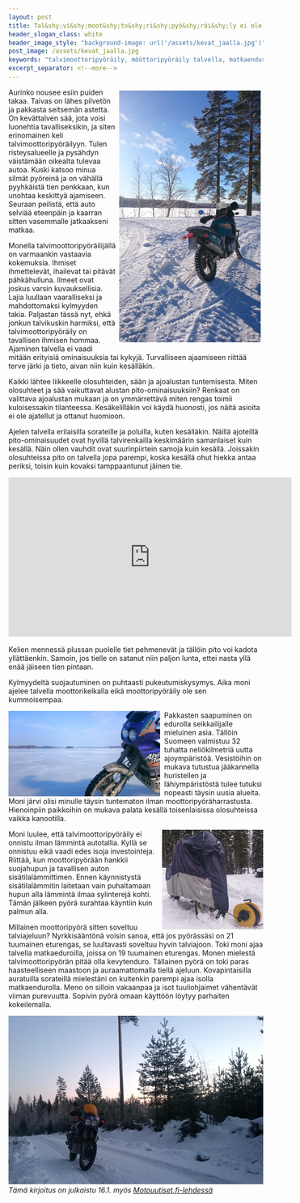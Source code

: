 ```yaml
---
layout: post
title: Tal&shy;vi&shy;moot&shy;to&shy;ri&shy;pyö&shy;räi&shy;ly ei ole extreame-laji
header_slogan_class: white
header_image_style: "background-image: url('/assets/kevat_jaalla.jpg')"
post_image: /assets/kevat_jaalla.jpg
keywords: "talvimoottoripyöräily, mööttoripyöräily talvella, matkaenduro, seikkailu endurolla"
excerpt_separator: <!--more-->
---
```


<img src="/assets/talvi1.jpg" width="280" style="float: right; padding: 5px;" />

Aurinko nousee esiin puiden takaa. Taivas on lähes pilvetön ja pakkasta seitsemän astetta. On kevättalven sää, jota voisi luonehtia tavalliseksikin, ja siten erinomainen keli talvimoottoripyöräilyyn. Tulen risteysalueelle ja pysähdyn väistämään oikealta tulevaa autoa. Kuski katsoo minua silmät pyöreinä ja on vähällä pyyhkäistä tien penkkaan, kun unohtaa keskittyä ajamiseen. <!--more-->Seuraan peilistä, että auto selviää eteenpäin ja kaarran sitten vasemmalle jatkaakseni matkaa.

Monella talvimoottoripyöräilijällä on varmaankin vastaavia kokemuksia. Ihmiset ihmettelevät, ihailevat tai pitävät pähkähulluna. Ilmeet ovat joskus varsin kuvauksellisia. Lajia luullaan vaaralliseksi ja mahdottomaksi kylmyyden takia. Paljastan tässä nyt, ehkä jonkun talvikuskin harmiksi, että talvimoottoripyöräily on tavallisen ihmisen hommaa. Ajaminen talvella ei vaadi mitään erityisiä ominaisuuksia tai kykyjä. Turvalliseen ajaamiseen riittää terve järki ja tieto, aivan niin kuin kesälläkin.

Kaikki lähtee liikkeelle olosuhteiden, sään ja ajoalustan tuntemisesta. Miten olosuhteet ja sää vaikuttavat alustan pito-ominaisuuksiin? Renkaat on valittava ajoalustan mukaan ja on ymmärrettävä miten rengas toimii kuloisessakin tilanteessa. Kesäkelilläkin voi käydä huonosti, jos näitä asioita ei ole ajatellut ja ottanut huomioon.

Ajelen talvella erilaisilla sorateille ja poluilla, kuten kesälläkin. Näillä ajoteillä pito-ominaisuudet ovat hyvillä talvirenkailla keskimäärin samanlaiset kuin kesällä. Näin ollen vauhdit ovat suurinpiirtein samoja kuin kesällä. Joissakin olosuhteissa pito on talvella jopa parempi, koska kesällä ohut hiekka antaa periksi, toisin kuin kovaksi tamppaantunut jäinen tie.

<div class="post-video">
     <iframe width="560" height="315" src="https://www.youtube.com/embed/uv2A1tjf5QA" frameborder="0" allowfullscreen></iframe>
</div>

Kelien mennessä plussan puolelle tiet pehmenevät ja tällöin pito voi kadota yllättäenkin. Samoin, jos tielle on satanut niin paljon lunta, ettei nasta yllä enää jäiseen tien pintaan.

Kylmyydeltä suojautuminen on puhtaasti pukeutumiskysymys. Aika moni ajelee talvella moottorikelkalla eikä moottoripyöräily ole sen kummoisempaa.

<img src="/assets/talvi4.jpg" width="300" style="float: left; padding-right: 8px;" />

Pakkasten saapuminen on edurolla seikkailijalle mieluinen asia. Tällöin Suomeen valmistuu 32 tuhatta neliökilmetriä uutta ajoympäristöä. Vesistöihin on mukava tutustua jääkannella huristellen ja lähiympäristöstä tulee tutuksi nopeasti täysin uusia alueita. Moni järvi olisi minulle täysin tuntematon ilman moottoripyöräharrastusta. Hienoinpiin paikkoihin on mukava palata kesällä toisenlaisissa olosuhteissa vaikka kanootilla.

<img src="/assets/talvi2.jpg" style="float: right; padding-left: 8px;" />

Moni luulee, että tal&shy;vi&shy;moot&shy;to&shy;ri&shy;pyö&shy;räi&shy;ly ei onnistu ilman lämmintä autotallia. Kyllä se onnistuu eikä vaadi edes isoja investointeja. Riittää, kun moottoripyörään hankkii suojahupun ja tavallisen auton sisätilalämmittimen. Ennen käynnistystä sisätilalämmitin laitetaan vain puhaltamaan  hupun alla lämmintä ilmaa sylinterejä kohti. Tämän jälkeen pyörä surahtaa käyntiin kuin palmun alla.

Millainen moottoripyörä sitten soveltuu talviajeluun? Nyrkkisääntönä voisin sanoa, että jos pyörässäsi on 21 tuumainen eturengas, se luultavasti soveltuu hyvin talviajoon. Toki moni ajaa talvella matkaeduroilla, joissa on 19 tuumainen eturengas. Monen mielestä talvimoottoripyörän pitää olla kevytenduro. Tällainen pyörä on toki paras haasteelliseen maastoon ja auraamattomalla tiellä ajeluun. Kovapintaisilla auratuilla sorateillä mielestäni on kuitenkin parempi ajaa isolla matkaendurolla. Meno on silloin vakaanpaa ja isot tuuliohjaimet vähentävät viiman purevuutta. Sopivin pyörä omaan käyttöön löytyy parhaiten kokeilemalla.

<img src="/assets/talvi3.jpg" />

<i>
Tämä kirjoitus on julkaistu 16.1. myös <a href="http://www.motouutiset.fi/fi/moottoripyorat/matkalla/4899/Talvimoottoripy%C3%B6r%C3%A4ily-ei-ole-extreamelaji-Honda-Africa-Twin.htm" onclick="trackOutboundLink('http://www.motouutiset.fi/fi/moottoripyorat/matkalla/4899/Talvimoottoripy%C3%B6r%C3%A4ily-ei-ole-extreamelaji-Honda-Africa-Twin.htm'); return false;">Motouutiset.fi-lehdessä</a>
</i>